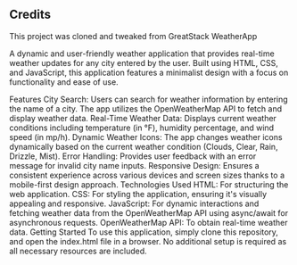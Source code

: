 ## Credits
This project was cloned and tweaked from GreatStack WeatherApp

A dynamic and user-friendly weather application that provides real-time weather updates for any city entered by the user. Built using HTML, CSS, and JavaScript, this application features a minimalist design with a focus on functionality and ease of use.

Features
City Search: Users can search for weather information by entering the name of a city. The app utilizes the OpenWeatherMap API to fetch and display weather data.
Real-Time Weather Data: Displays current weather conditions including temperature (in °F), humidity percentage, and wind speed (in mp/h).
Dynamic Weather Icons: The app changes weather icons dynamically based on the current weather condition (Clouds, Clear, Rain, Drizzle, Mist).
Error Handling: Provides user feedback with an error message for invalid city name inputs.
Responsive Design: Ensures a consistent experience across various devices and screen sizes thanks to a mobile-first design approach.
Technologies Used
HTML: For structuring the web application.
CSS: For styling the application, ensuring it's visually appealing and responsive.
JavaScript: For dynamic interactions and fetching weather data from the OpenWeatherMap API using async/await for asynchronous requests.
OpenWeatherMap API: To obtain real-time weather data.
Getting Started
To use this application, simply clone this repository, and open the index.html file in a browser. No additional setup is required as all necessary resources are included.
